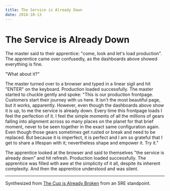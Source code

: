 ```yaml
---
title: The Service is Already Down
date: 2018-10-13
---
```


# The Service is Already Down

The master said to their apprentice: "come, look and let's load production". The apprentice came over confusedly, as the dashboards above showed everything is fine.

"What about it?"

The master turned over to a browser and typed in a linear sigil and hit "ENTER" on the keyboard. Production loaded successfully. The master started to chuckle gently and spoke: "This is our production frontpage. Customers start their journey with us here. It isn't the most beautiful page, but it works, apparently. However, even though the dashboards above show it is up, to me the service is already down. Every time this frontpage loads I feel the perfection of it. I feel the simple moments of all the millions of gears falling into alignment across so many places on the planet for that brief moment, never to be seen together in the exact same configuration again. Even though those gears sometimes get rusted or break and need to be replaced. But because it is imperfect, it is perfect and I am so grateful that I get to share a lifespan with it; nevertheless shape and empower it. Try it."

The apprentice looked at the browser and said to themselves "the service is already down" and hit refresh. Production loaded successfully. The apprentice was filled with awe at the simplicity of it all, despite its inherent complexity. And then the apprentice understood and was silent.

---

Synthesized from [The Cup is Already Broken](https://write.as/excerpts/this-cup-is-already-broken) from an SRE standpoint.
